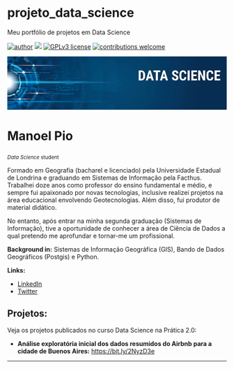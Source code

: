 # projeto_data_science
Meu portfólio de projetos em Data Science

[![author](https://img.shields.io/badge/author-manoelpio-red.svg)](https://www.linkedin.com/in/carlosfab) [![](https://img.shields.io/badge/python-3.7+-blue.svg)](https://www.python.org/downloads/release/python-365/) [![GPLv3 license](https://img.shields.io/badge/License-GPLv3-blue.svg)](http://perso.crans.org/besson/LICENSE.html) [![contributions welcome](https://img.shields.io/badge/contributions-welcome-brightgreen.svg?style=flat)](https://github.com/carlosfab/data_science/issues)

<p align="center">
  <img src="banner.png" >
</p>

# Manoel Pio
<sub>*Data Science* student</sub>

Formado em Geografia (bacharel e licenciado) pela Universidade Estadual de Londrina e graduando em Sistemas de Informação pela Facthus. Trabalhei doze anos como professor do ensino fundamental e médio, e sempre fui apaixonado por novas tecnologias, inclusive realizei projetos na área educacional envolvendo Geotecnologias. Além disso, fui produtor de material didático.

No entanto, após entrar na minha segunda graduação (Sistemas de Informação), tive a oportunidade de conhecer a área de Ciência de Dados a qual pretendo me aprofundar e tornar-me um profissional.

**Background in:** Sistemas de Informação Geográfica (GIS), Bando de Dados Geográficos (Postgis) e Python.

**Links:**
* [LinkedIn](https://www.linkedin.com/in/manoel-alves-4a4a531b/)
* [Twitter](https://twitter.com/manoel_pio)

## Projetos:
Veja os projetos publicados no curso Data Science na Prática 2.0:

* **Análise exploratória inicial dos dados resumidos do Airbnb para a cidade de Buenos Aires:** https://bit.ly/2NyzD3e

---
